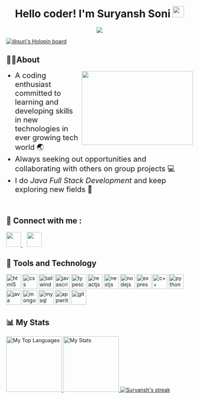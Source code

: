 <div align="center"> 
    <h1>Hello coder! I'm Suryansh Soni 
        <img src="https://raw.githubusercontent.com/MartinHeinz/MartinHeinz/master/wave.gif" height="30px"> 
    </h1> 
    <div> 
        <img src = "https://komarev.com/ghpvc/?username=suryanshsoni120"/>
    </div>
</div>

[![@suri's Holopin board](https://holopin.me/suri)](https://holopin.io/@suri)

<h2>
🙎🏻‍About
</h2>
<div>
    <img src="https://user-images.githubusercontent.com/74038190/212748842-9fcbad5b-6173-4175-8a61-521f3dbb7514.gif" align="right" width="300" height="200"/>
    <ul>
        <li style="font-size:20px">
            A coding enthusiast committed to learning and developing skills in new technologies in ever growing tech world 🌏
        </li>
        <li style="font-size:20px">
            Always seeking out opportunities and collaborating with others on group projects 💻
        </li>
        <li style="font-size:20px">
            I do <i>Java Full Stack Development</i> and keep exploring new fields 🔭
        </li>
    </ul>
</div>

<br>
<h2>💬 Connect with me : </h2> 
    <a href="https://www.linkedin.com/in/suryanshsoni120/">
        <img height="40" width="40" src="https://cdn-icons-png.flaticon.com/512/174/174857.png"/>
    </a>&nbsp;&nbsp;
<a href="https://www.instagram.com/surisoni10/"><img height="40" width="40" src="https://cdn-icons-png.flaticon.com/512/2111/2111463.png"></a>
<h2>🧩 Tools and Technology</h2>
<p align="left">
  <img src="https://www.vectorlogo.zone/logos/w3_html5/w3_html5-icon.svg" alt="html5" width="40" height="40" title="HTML5"/>
  <img src="https://www.vectorlogo.zone/logos/w3_css/w3_css-icon.svg" alt="css" width="40" height="40" title="CSS3"/>
  <img src="https://www.vectorlogo.zone/logos/tailwindcss/tailwindcss-icon.svg" alt="tailwind css" width="40" height="40" title="Tailwind CSS"/>
  <img src="https://upload.vectorlogo.zone/logos/javascript/images/239ec8a4-163e-4792-83b6-3f6d96911757.svg" alt="javascript" width="40" height="40" title="Javascript"/>
  <img src="https://www.vectorlogo.zone/logos/typescriptlang/typescriptlang-icon.svg" alt="typescript" width="40" height="40" title="Typescript"/>
  <img src="https://www.vectorlogo.zone/logos/reactjs/reactjs-icon.svg" alt="reactjs" width="40" title="ReactJS"/>
  <img src="https://upload.vectorlogo.zone/logos/nextjs/images/60eff509-53dd-4280-92e7-7318fa02e934.svg" alt="nextjs" width="40" height="40" title="NextJS"/>
  <img src="https://www.vectorlogo.zone/logos/nodejs/nodejs-icon.svg" alt="nodejs" width="40" height="40" title="NodeJS"/>
  <img src="https://www.vectorlogo.zone/logos/expressjs/expressjs-icon.svg" alt="expressjs" width="40" height="40" title="ExpressJS"/>
  <img src="https://github.com/abrahamcalf/programming-languages-logos/blob/master/src/cpp/cpp.svg" alt="c++" width="40" height="40" title="C++"/>
  <img src="https://www.vectorlogo.zone/logos/python/python-icon.svg" alt="python" width="40" height="40" title="Python"/>
  <img src="https://www.vectorlogo.zone/logos/java/java-icon.svg" alt="java" width="40" height="40" title="Java"/>
<!--   <img src="https://www.vectorlogo.zone/logos/springio/springio-icon.svg" alt="spring" width="40" height="40" title="Spring"/> -->
<!--   <img src="https://github.com/simple-icons/simple-icons/blob/master/icons/springboot.svg" alt="springboot" width="40" height="40" title="Spring Boot"/> -->
  <img src="https://www.vectorlogo.zone/logos/mongodb/mongodb-icon.svg" alt="mongodb" width="40" height="40" title="MongoDB"/>
  <img src="https://www.vectorlogo.zone/logos/mysql/mysql-icon.svg" alt="mysql" width="40" height="40" title="MySQL"/>
<!--   <img src="https://www.vectorlogo.zone/logos/postgresql/postgresql-icon.svg" alt="postgresql" width="40" height="40" title="PostgreSQL"/> -->
<!--   <img src="https://www.vectorlogo.zone/logos/graphql/graphql-icon.svg" alt="graphql" width="40" height="40" title="GraphQL"/> -->
<!--   <img src="https://www.vectorlogo.zone/logos/redis/redis-icon.svg" alt="redis" width="40" height="40" title="Redis"/> -->
  <img src="https://www.vectorlogo.zone/logos/appwriteio/appwriteio-icon.svg" alt="appwrite" width="40" height="40" title="Appwrite"/>
  <img src="https://www.vectorlogo.zone/logos/git-scm/git-scm-icon.svg" alt="git" width="40" height="40" title="Git"/>
<!--   <img src="https://www.vectorlogo.zone/logos/docker/docker-tile.svg" alt="docker" width="40" height="40" title="Docker"/> -->
<br>
<h2>📊 My Stats</h2>

<a href="https://github.com/suryanshsoni120">
<img height="150" src="https://github-readme-stats.vercel.app/api/top-langs/?username=suryanshsoni120&&hide_title=false&hide_border=true&layout=compact&langs_count=8&exclude_repo=comp426&text_color=fff7ff&icon_color=ffffff&bg_color=151515" alt="My Top Languages" />

<a href="https://github.com/suryanshsoni120">
<img height="150" src="https://github-readme-stats.vercel.app/api?username=suryanshsoni120&hide_title=false&hide_border=true&show_icons=true&include_all_commits=true&count_private=true&line_height=21&text_color=fff7ff&icon_color=ffffff&bg_color=151515" alt="My Stats" />
</a>

<a href="https://github.com/suryanshsoni120">
    <img title="🔥 Get streak stats for your profile at git.io/streak-stats" alt="Suryansh's streak" src="https://github-readme-streak-stats.herokuapp.com/?user=suryanshsoni120&theme=neon-dark&hide_border=true"/>
</a>


</p>
